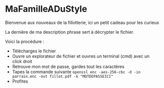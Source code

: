 # MaFamilleADuStyle
Bienvenue aux nouveaux de la fillotterie, ici un petit cadeau pour les curieux

La dernière de ma description phrase sert à décrypter le fichier.

Voici la procédure :
- Télécharges le fichier
- Ouvre un explorateur de fichier et ouvres un terminal (cmd) avec un click droit
- Retrouve mon mot de passe, gardes tout les caractères
- Tapes la commande suivante ```openssl enc -aes-256-cbc -d -in parrain.enc -out fillot.pdf -k "MOTDEPASSEICI"```
- Profites
